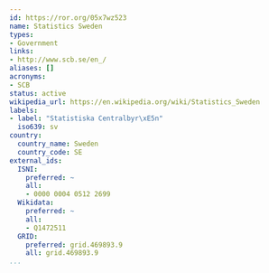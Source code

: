 ```yaml
---
id: https://ror.org/05x7wz523
name: Statistics Sweden
types:
- Government
links:
- http://www.scb.se/en_/
aliases: []
acronyms:
- SCB
status: active
wikipedia_url: https://en.wikipedia.org/wiki/Statistics_Sweden
labels:
- label: "Statistiska Centralbyr\xE5n"
  iso639: sv
country:
  country_name: Sweden
  country_code: SE
external_ids:
  ISNI:
    preferred: ~
    all:
    - 0000 0004 0512 2699
  Wikidata:
    preferred: ~
    all:
    - Q1472511
  GRID:
    preferred: grid.469893.9
    all: grid.469893.9
...
```

